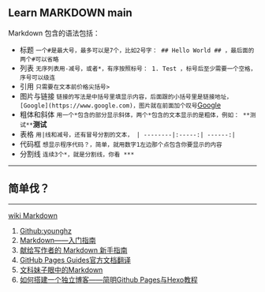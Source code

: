
## Learn MARKDOWN main ##

Markdown 包含的语法包括：

- 标题		`一个#是最大号，最多可以是7个，比如2号字： ## Hello World ## ，最后面的两个#可以省略`
- 列表		`无序列表用-减号，或者*，有序按照标号： 1. Test ，标号后至少需要一个空格，序号可以级连`
- 引用		`只需要在文本前价格尖括号>`
- 图片与链接	`链接的写法是中括号里填显示内容，后面跟的小括号里是链接地址，[Google](https://www.google.com)，图片就在前面加个叹号`[Google](https://www.google.com)
- 粗体和斜体	`用一个*包含的部分显示斜体，两个*包含的文本显示的是粗体，例如： **测试**`**测试**
- 表格		`用|线和减号，还有冒号分割的文本， | --------|:-----:| ------:|`
- 代码框		`想显示程序代码？，简单，就用数字1左边那个点包含你要显示的内容`
- 分割线		`连续3个*，就是分割线，你看 ***`

***

## **简单伐？** ##

***

[wiki Markdown](https://zh.wikipedia.org/wiki/Markdown)

1.	[Github:younghz](http://younghz.github.io/Markdown/)
2.	[Markdown——入门指南](https://www.jianshu.com/p/1e402922ee32)
3.	[献给写作者的 Markdown 新手指南](https://www.jianshu.com/p/q81RER)
4.	[GitHub Pages Guides官方文档翻译](https://www.jianshu.com/p/573b7f8461d0)
5.	[文科妹子眼中的Markdown](https://www.zhihu.com/question/20070065)
6.	[如何搭建一个独立博客——简明Github Pages与Hexo教程](https://www.jianshu.com/p/141abf1700da?utm_campaign=maleskine&utm_content=note&utm_medium=seo_notes&utm_source=recommendation)



